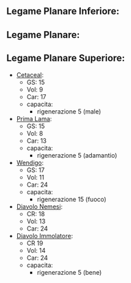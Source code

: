 ## Legame Planare Inferiore:




## Legame Planare:




## Legame Planare Superiore:
- [Cetaceal](https://golarion.altervista.org/wiki/Cetaceal):
	- GS: 15
	- Vol: 9
	- Car: 17
	- capacita:
		- rigenerazione 5 (male)
- [Prima Lama](https://golarion.altervista.org/wiki/Prima_Lama):
	- GS: 15
	- Vol: 8
	- Car: 13
	- capacita: 
		- rigenerazione 5 (adamantio)
- [Wendigo](https://golarion.altervista.org/wiki/Wendigo):
	- GS: 17
	- Vol: 11
	- Car: 24
	- capacita:
		- rigenerazione 15 (fuoco)
- [Diavolo Nemesi](https://golarion.altervista.org/wiki/Diavolo_Nemesi):
	- CR: 18
	- Vol: 13
	- Car: 24
- [Diavolo Immolatore](https://golarion.altervista.org/wiki/Diavolo_Immolatore):
	- CR 19
	- Vol: 14
	- Car: 24
	- capacita:
		- rigenerazione 5 (bene)
